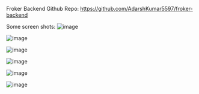 Froker Backend Github Repo: https://github.com/AdarshKumar5597/froker-backend

Some screen shots:
![image](https://github.com/user-attachments/assets/0499513c-7188-49a5-a219-6bfb23d9ab40)

![image](https://github.com/user-attachments/assets/d2e04abf-fe2a-4990-ad33-1307c240b48e)

![image](https://github.com/user-attachments/assets/3e39823d-7e5c-4b3f-af1b-3e27258ce791)

![image](https://github.com/user-attachments/assets/663f8260-424e-491e-8d03-8de861f4a5cb)

![image](https://github.com/user-attachments/assets/ce704525-966b-400c-9d6c-5f57ae814344)

![image](https://github.com/user-attachments/assets/9dd71a77-f544-408f-b21d-364f348450da)
